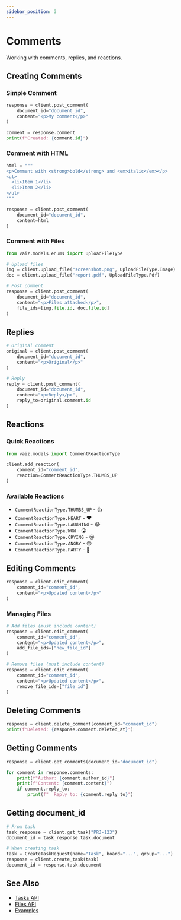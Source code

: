 ```yaml
---
sidebar_position: 3
---
```


# Comments

Working with comments, replies, and reactions.

## Creating Comments

### Simple Comment

```python
response = client.post_comment(
    document_id="document_id",
    content="<p>My comment</p>"
)

comment = response.comment
print(f"Created: {comment.id}")
```

### Comment with HTML

```python
html = """
<p>Comment with <strong>bold</strong> and <em>italic</em></p>
<ul>
  <li>Item 1</li>
  <li>Item 2</li>
</ul>
"""

response = client.post_comment(
    document_id="document_id",
    content=html
)
```

### Comment with Files

```python
from vaiz.models.enums import UploadFileType

# Upload files
img = client.upload_file("screenshot.png", UploadFileType.Image)
doc = client.upload_file("report.pdf", UploadFileType.Pdf)

# Post comment
response = client.post_comment(
    document_id="document_id",
    content="<p>Files attached</p>",
    file_ids=[img.file.id, doc.file.id]
)
```

## Replies

```python
# Original comment
original = client.post_comment(
    document_id="document_id",
    content="<p>Original</p>"
)

# Reply
reply = client.post_comment(
    document_id="document_id",
    content="<p>Reply</p>",
    reply_to=original.comment.id
)
```

## Reactions

### Quick Reactions

```python
from vaiz.models import CommentReactionType

client.add_reaction(
    comment_id="comment_id",
    reaction=CommentReactionType.THUMBS_UP
)
```

### Available Reactions

- `CommentReactionType.THUMBS_UP` - 👍
- `CommentReactionType.HEART` - ❤️
- `CommentReactionType.LAUGHING` - 😂
- `CommentReactionType.WOW` - 😮
- `CommentReactionType.CRYING` - 😢
- `CommentReactionType.ANGRY` - 😡
- `CommentReactionType.PARTY` - 🎉

## Editing Comments

```python
response = client.edit_comment(
    comment_id="comment_id",
    content="<p>Updated content</p>"
)
```

### Managing Files

```python
# Add files (must include content)
response = client.edit_comment(
    comment_id="comment_id",
    content="<p>Updated content</p>",
    add_file_ids=["new_file_id"]
)

# Remove files (must include content)
response = client.edit_comment(
    comment_id="comment_id",
    content="<p>Updated content</p>",
    remove_file_ids=["file_id"]
)
```

## Deleting Comments

```python
response = client.delete_comment(comment_id="comment_id")
print(f"Deleted: {response.comment.deleted_at}")
```

## Getting Comments

```python
response = client.get_comments(document_id="document_id")

for comment in response.comments:
    print(f"Author: {comment.author_id}")
    print(f"Content: {comment.content}")
    if comment.reply_to:
        print(f"  Reply to: {comment.reply_to}")
```

## Getting document_id

```python
# From task
task_response = client.get_task("PRJ-123")
document_id = task_response.task.document

# When creating task
task = CreateTaskRequest(name="Task", board="...", group="...")
response = client.create_task(task)
document_id = response.task.document
```

## See Also

- [Tasks API](./tasks)
- [Files API](./files)
- [Examples](../patterns/introduction)

